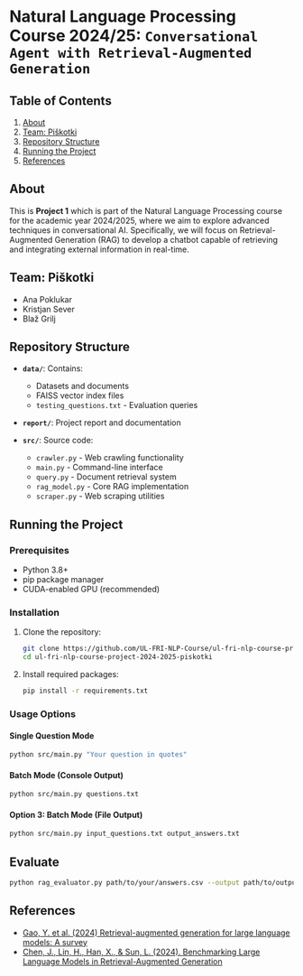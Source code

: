 # Natural Language Processing Course 2024/25: `Conversational Agent with Retrieval-Augmented Generation`

## Table of Contents
1. [About](#about)
2. [Team: Piškotki](#team-piškotki)
3. [Repository Structure](#repository-structure)
4. [Running the Project](#running-the-project)
5. [References](#references)

## About
This is <b>Project 1</b> which is part of the Natural Language Processing course for the academic year 2024/2025, where we aim to explore advanced techniques in conversational AI. Specifically, we will focus on Retrieval-Augmented Generation (RAG) to develop a chatbot capable of retrieving and integrating external information in real-time.

## Team: Piškotki
- Ana Poklukar
- Kristjan Sever
- Blaž Grilj

## Repository Structure  
- **`data/`**: Contains:
  - Datasets and documents
  - FAISS vector index files
  - `testing_questions.txt` - Evaluation queries

- **`report/`**: Project report and documentation

- **`src/`**: Source code:
  - `crawler.py` - Web crawling functionality
  - `main.py` - Command-line interface
  - `query.py` - Document retrieval system
  - `rag_model.py` - Core RAG implementation
  - `scraper.py` - Web scraping utilities

## Running the Project

### Prerequisites
- Python 3.8+
- pip package manager
- CUDA-enabled GPU (recommended)

### Installation
1. Clone the repository:
   ```bash
   git clone https://github.com/UL-FRI-NLP-Course/ul-fri-nlp-course-project-2024-2025-piskotki.git
   cd ul-fri-nlp-course-project-2024-2025-piskotki
   ```

2. Install required packages:
   ```bash
   pip install -r requirements.txt
   ```

### Usage Options

#### Single Question Mode
```bash
python src/main.py "Your question in quotes"
```

#### Batch Mode (Console Output)
```bash
python src/main.py questions.txt
```

#### Option 3: Batch Mode (File Output)
```bash
python src/main.py input_questions.txt output_answers.txt
```


## Evaluate
```bash
python rag_evaluator.py path/to/your/answers.csv --output path/to/output.csv --plots-dir path/to/plots
```

## References
- [Gao, Y. et al. (2024) Retrieval-augmented generation for large language models: A survey](https://arxiv.org/abs/2312.10997)
- [Chen, J., Lin, H., Han, X., & Sun, L. (2024). Benchmarking Large Language Models in Retrieval-Augmented Generation](https://ojs.aaai.org/index.php/AAAI/article/view/29728)